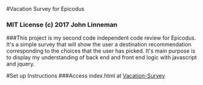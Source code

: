 #Vacation Survey for Epicodus

### MIT License (c) 2017 John Linneman

###This project is my second code independent code review for Epicodus. It's a simple survey that will show the user a destination recommendation corresponding to the choices that the user has picked. It's main purpose is to display my understanding of back end and front end logic with javascript and jquery.

#Set up Instructions
###Access index.html at [Vacation-Survey](https://linjojesan.github.io/vacation-survey)
